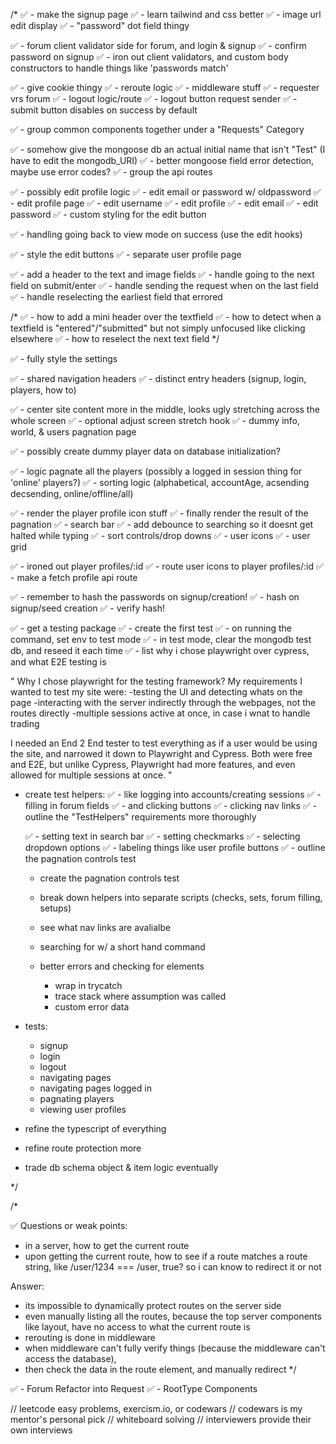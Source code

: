 /*
✅ - make the signup page
✅ - learn tailwind and css better
✅ - image url edit display
✅ - "password" dot field thingy

✅ - forum client validator side for forum, and login & signup
✅ - confirm password on signup
✅ - iron out client validators, and custom body constructors to handle things like 'passwords match'

✅ - give cookie thingy
✅ - reroute logic
✅ - middleware stuff
✅ - requester vrs forum
✅ - logout logic/route
✅ - logout button request sender
✅ - submit button disables on success by default

✅ - group common components together under a "Requests" Category

✅ - somehow give the mongoose db an actual initial name that isn't "Test" (I have to edit the mongodb_URI)
✅ - better mongoose field error detection, maybe use error codes?
✅ - group the api routes

✅ - possibly edit profile logic
    ✅ - edit email or password w/ oldpassword
✅ - edit profile page
    ✅ - edit username
    ✅ - edit profile
    ✅ - edit email
    ✅ - edit password
✅ - custom styling for the edit button

✅ - handling going back to view mode on success (use the edit hooks)

✅ - style the edit buttons
✅ - separate user profile page

✅ - add a header to the text and image fields
✅ - handle going to the next field on submit/enter
✅ - handle sending the request when on the last field
✅ - handle reselecting the earliest field that errored

/*
✅ - how to add a mini header over the textfield
✅ - how to detect when a textfield is "entered"/"submitted" but not simply unfocused like clicking elsewhere
✅ - how to reselect the next text field
*/

✅ - fully style the settings

✅ - shared navigation headers
✅ - distinct entry headers (signup, login, players, how to)

✅ - center site content more in the middle, looks ugly stretching across the whole screen
✅ - optional adjust screen stretch hook
✅ - dummy info, world, & users pagnation page

✅ - possibly create dummy player data on database initialization?

✅ - logic pagnate all the players (possibly a logged in session thing for 'online' players?)
✅ - sorting logic (alphabetical, accountAge, acsending decsending, online/offline/all)

✅ - render the player profile icon stuff
✅ - finally render the result of the pagnation
✅ - search bar
✅ - add debounce to searching so it doesnt get halted while typing
✅ - sort controls/drop downs
✅ - user icons
✅ - user grid

✅ - ironed out player profiles/:id
✅ - route user icons to player profiles/:id
✅ - make a fetch profile api route

✅ - remember to hash the passwords on signup/creation!
✅ - hash on signup/seed creation
✅ - verify hash!

✅ - get a testing package
    ✅ - create the first test
    ✅ - on running the command, set env to test mode
    ✅ - in test mode, clear the mongodb test db, and reseed it each time
    ✅ - list why i chose playwright over cypress, and what E2E testing is

"
Why I chose playwright for the testing framework?
My requirements I wanted to test my site were:
-testing the UI and detecting whats on the page
-interacting with the server indirectly through the webpages, not the routes directly
-multiple sessions active at once, in case i wnat to handle trading

I needed an End 2 End tester to test everything as if a user would be using the site, and narrowed it down to Playwright and Cypress.
Both were free and E2E, but unlike Cypress, Playwright had more features, and even allowed for multiple sessions at once.
"

- create test helpers:
    ✅ - like logging into accounts/creating sessions
    ✅ - filling in forum fields
    ✅ - and clicking buttons
    ✅ - clicking nav links
    ✅ - outline the "TestHelpers" requirements more thoroughly

    ✅ - setting text in search bar
    ✅ - setting checkmarks
    ✅ - selecting dropdown options
    ✅ - labeling things like user profile buttons
    ✅ - outline the pagnation controls test
    - create the pagnation controls test
    - break down helpers into separate scripts (checks, sets, forum filling, setups)
    - see what nav links are avalialbe
    - searching for  w/ a short hand command

    - better errors and checking for elements
        - wrap in trycatch
        - trace stack where assumption was called
        - custom error data


- tests:
    - signup
    - login
    - logout
    - navigating pages
    - navigating pages logged in
    - pagnating players
    - viewing user profiles

- refine the typescript of everything
- refine route protection more

- trade db schema object & item logic eventually

*/











/*

✅ Questions or weak points:
- in a server, how to get the current route
- upon getting the current route, how to see if a route matches a route string, like /user/1234 === /user, true? so i can know to redirect it or not

Answer:
- its impossible to dynamically protect routes on the server side
- even manually listing all the routes, because the top server components like layout, have no access to what the current route is
- rerouting is done in middleware
- when middleware can't fully verify things (because the middleware can't access the database),
- then check the data in the route element, and manually redirect
*/


✅ - Forum Refactor into Request
✅ - RootType Components

// leetcode easy problems, exercism.io, or codewars
// codewars is my mentor's personal pick
// whiteboard solving
// interviewers provide their own interviews
